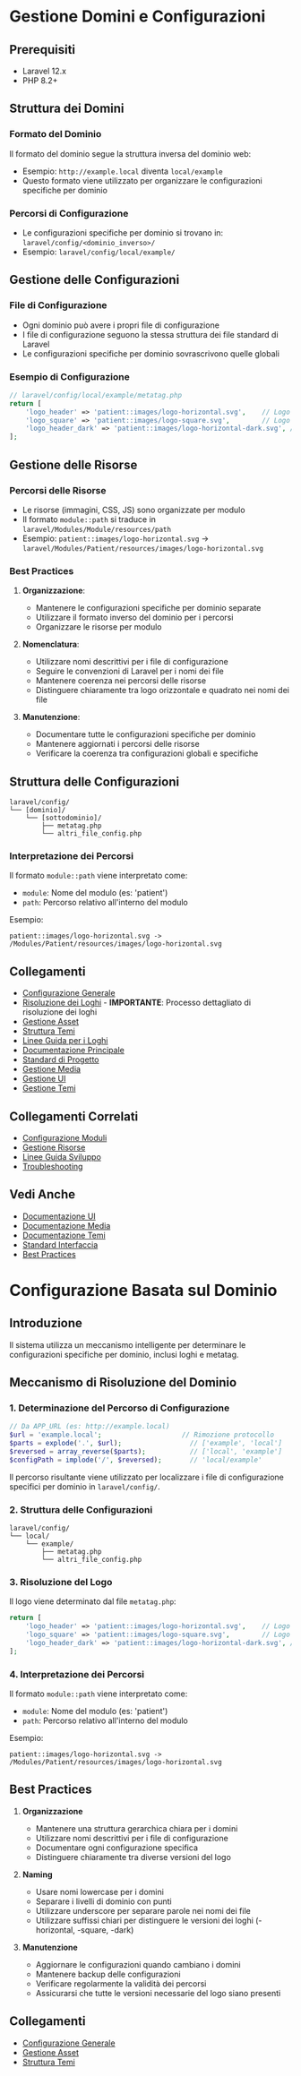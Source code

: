 # Gestione Domini e Configurazioni

## Prerequisiti
- Laravel 12.x
- PHP 8.2+

## Struttura dei Domini

### Formato del Dominio
Il formato del dominio segue la struttura inversa del dominio web:
- Esempio: `http://example.local` diventa `local/example`
- Questo formato viene utilizzato per organizzare le configurazioni specifiche per dominio

### Percorsi di Configurazione
- Le configurazioni specifiche per dominio si trovano in: `laravel/config/<dominio_inverso>/`
- Esempio: `laravel/config/local/example/`

## Gestione delle Configurazioni

### File di Configurazione
- Ogni dominio può avere i propri file di configurazione
- I file di configurazione seguono la stessa struttura dei file standard di Laravel
- Le configurazioni specifiche per dominio sovrascrivono quelle globali

### Esempio di Configurazione
```php
// laravel/config/local/example/metatag.php
return [
    'logo_header' => 'patient::images/logo-horizontal.svg',    // Logo orizzontale per l'header
    'logo_square' => 'patient::images/logo-square.svg',        // Logo quadrato per icone
    'logo_header_dark' => 'patient::images/logo-horizontal-dark.svg', // Versione dark del logo orizzontale
];
```

## Gestione delle Risorse

### Percorsi delle Risorse
- Le risorse (immagini, CSS, JS) sono organizzate per modulo
- Il formato `module::path` si traduce in `laravel/Modules/Module/resources/path`
- Esempio: `patient::images/logo-horizontal.svg` → `laravel/Modules/Patient/resources/images/logo-horizontal.svg`

### Best Practices
1. **Organizzazione**:
   - Mantenere le configurazioni specifiche per dominio separate
   - Utilizzare il formato inverso del dominio per i percorsi
   - Organizzare le risorse per modulo

2. **Nomenclatura**:
   - Utilizzare nomi descrittivi per i file di configurazione
   - Seguire le convenzioni di Laravel per i nomi dei file
   - Mantenere coerenza nei percorsi delle risorse
   - Distinguere chiaramente tra logo orizzontale e quadrato nei nomi dei file

3. **Manutenzione**:
   - Documentare tutte le configurazioni specifiche per dominio
   - Mantenere aggiornati i percorsi delle risorse
   - Verificare la coerenza tra configurazioni globali e specifiche

## Struttura delle Configurazioni
```
laravel/config/
└── [dominio]/
    └── [sottodominio]/
        ├── metatag.php
        └── altri_file_config.php
```

### Interpretazione dei Percorsi
Il formato `module::path` viene interpretato come:
- `module`: Nome del modulo (es: 'patient')
- `path`: Percorso relativo all'interno del modulo

Esempio:
```
patient::images/logo-horizontal.svg -> /Modules/Patient/resources/images/logo-horizontal.svg
```

## Collegamenti
- [Configurazione Generale](CONFIGURATION.md)
- [Risoluzione dei Loghi](LOGO_RESOLUTION.md) - **IMPORTANTE**: Processo dettagliato di risoluzione dei loghi
- [Gestione Asset](assets.md)
- [Struttura Temi](themes.md)
- [Linee Guida per i Loghi](../../../docs/standards/logo_guidelines.md)
- [Documentazione Principale](../../../docs/README.md)
- [Standard di Progetto](../../../docs/standards/README.md)
- [Gestione Media](../../Media/docs/README.md)
- [Gestione UI](../../UI/docs/README.md)
- [Gestione Temi](../../Cms/docs/themes.md)

## Collegamenti Correlati
- [Configurazione Moduli](MODULE_CONFIGURATION.md)
- [Gestione Risorse](ASSETS.md)
- [Linee Guida Sviluppo](DEVELOPMENT_GUIDELINES.md)
- [Troubleshooting](TROUBLESHOOTING.md)

## Vedi Anche
- [Documentazione UI](../../UI/docs/configuration.md)
- [Documentazione Media](../../Media/docs/assets.md)
- [Documentazione Temi](../../Cms/docs/theming.md)
- [Standard Interfaccia](../../../docs/standards/interface_guidelines.md)
- [Best Practices](../../../docs/standards/best_practices.md)

# Configurazione Basata sul Dominio

## Introduzione
Il sistema utilizza un meccanismo intelligente per determinare le configurazioni specifiche per dominio, inclusi loghi e metatag.

## Meccanismo di Risoluzione del Dominio

### 1. Determinazione del Percorso di Configurazione
```php
// Da APP_URL (es: http://example.local)
$url = 'example.local';                    // Rimozione protocollo
$parts = explode('.', $url);                 // ['example', 'local']
$reversed = array_reverse($parts);           // ['local', 'example']
$configPath = implode('/', $reversed);       // 'local/example'
```

Il percorso risultante viene utilizzato per localizzare i file di configurazione specifici per dominio in `laravel/config/`.

### 2. Struttura delle Configurazioni
```
laravel/config/
└── local/
    └── example/
        ├── metatag.php
        └── altri_file_config.php
```

### 3. Risoluzione del Logo
Il logo viene determinato dal file `metatag.php`:

```php
return [
    'logo_header' => 'patient::images/logo-horizontal.svg',    // Logo orizzontale per l'header
    'logo_square' => 'patient::images/logo-square.svg',        // Logo quadrato per icone
    'logo_header_dark' => 'patient::images/logo-horizontal-dark.svg', // Versione dark del logo orizzontale
];
```

### 4. Interpretazione dei Percorsi
Il formato `module::path` viene interpretato come:
- `module`: Nome del modulo (es: 'patient')
- `path`: Percorso relativo all'interno del modulo

Esempio:
```
patient::images/logo-horizontal.svg -> /Modules/Patient/resources/images/logo-horizontal.svg
```

## Best Practices

1. **Organizzazione**
   - Mantenere una struttura gerarchica chiara per i domini
   - Utilizzare nomi descrittivi per i file di configurazione
   - Documentare ogni configurazione specifica
   - Distinguere chiaramente tra diverse versioni del logo

2. **Naming**
   - Usare nomi lowercase per i domini
   - Separare i livelli di dominio con punti
   - Utilizzare underscore per separare parole nei nomi dei file
   - Utilizzare suffissi chiari per distinguere le versioni dei loghi (-horizontal, -square, -dark)

3. **Manutenzione**
   - Aggiornare le configurazioni quando cambiano i domini
   - Mantenere backup delle configurazioni
   - Verificare regolarmente la validità dei percorsi
   - Assicurarsi che tutte le versioni necessarie del logo siano presenti

## Collegamenti
- [Configurazione Generale](CONFIGURATION.md)
- [Gestione Asset](assets.md)
- [Struttura Temi](themes.md) 